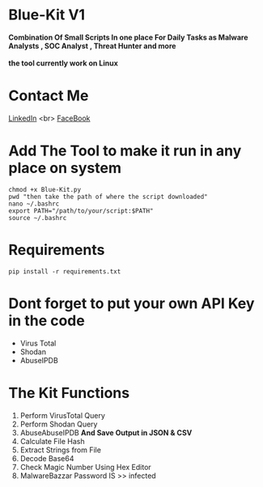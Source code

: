 # Blue-Kit V1
**Combination Of Small Scripts In one place For Daily Tasks as Malware Analysts , SOC Analyst , Threat Hunter and more**
<br>
<br>
**the tool currently work on Linux**

# Contact Me
[LinkedIn](https://www.example.com](https://www.linkedin.com/in/zyadelzyat/)https://www.linkedin.com/in/zyadelzyat/)
<br>
[FaceBook](https://www.facebook.com/zyadw3)

# Add The Tool to make it run in any place on system
`chmod +x Blue-Kit.py`
<br>
`pwd "then take the path of where the script downloaded"`
<br>
`nano ~/.bashrc`
<br>
`export PATH="/path/to/your/script:$PATH"`
<br>
`source ~/.bashrc`

# Requirements
`pip install -r requirements.txt`

# Dont forget to put your own API Key in the code
- Virus Total
- Shodan
- AbuseIPDB

# The Kit Functions
1. Perform VirusTotal Query
2. Perform Shodan Query
3. AbuseAbuseIPDB
**And Save Output in JSON & CSV**
5. Calculate File Hash
6. Extract Strings from File
7. Decode Base64
8. Check Magic Number Using Hex Editor
9. MalwareBazzar Password IS >> infected
